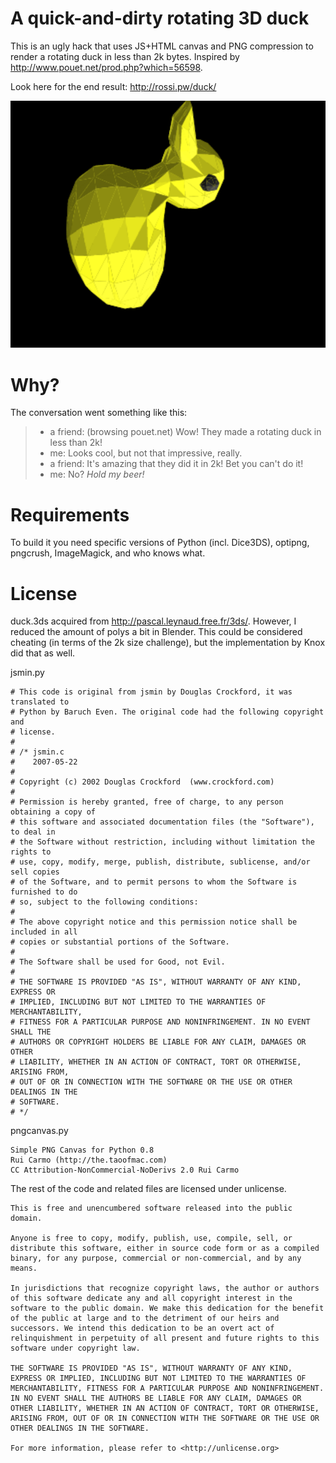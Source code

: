 # A quick-and-dirty rotating 3D duck

This is an ugly hack that uses JS+HTML canvas and PNG compression to render a rotating duck in less than 2k bytes. Inspired by http://www.pouet.net/prod.php?which=56598.

Look here for the end result: http://rossi.pw/duck/

![Screenshot](./screenshot.png?raw=true "Screenshot")

# Why?

The conversation went something like this:

> * a friend: (browsing pouet.net) Wow! They made a rotating duck in less than 2k!
> * me: Looks cool, but not that impressive, really.
> * a friend: It's amazing that they did it in 2k! Bet you can't do it!
> * me: No? *Hold my beer!*

# Requirements

To build it you need specific versions of Python (incl. Dice3DS), optipng, pngcrush, ImageMagick, and who knows what.

# License

duck.3ds acquired from http://pascal.leynaud.free.fr/3ds/. However, I reduced the amount of polys a bit in Blender. This could be considered cheating (in terms of the 2k size challenge), but the implementation by Knox did that as well.

jsmin.py

```
# This code is original from jsmin by Douglas Crockford, it was translated to
# Python by Baruch Even. The original code had the following copyright and
# license.
#
# /* jsmin.c
#    2007-05-22
#
# Copyright (c) 2002 Douglas Crockford  (www.crockford.com)
#
# Permission is hereby granted, free of charge, to any person obtaining a copy of
# this software and associated documentation files (the "Software"), to deal in
# the Software without restriction, including without limitation the rights to
# use, copy, modify, merge, publish, distribute, sublicense, and/or sell copies
# of the Software, and to permit persons to whom the Software is furnished to do
# so, subject to the following conditions:
#
# The above copyright notice and this permission notice shall be included in all
# copies or substantial portions of the Software.
#
# The Software shall be used for Good, not Evil.
#
# THE SOFTWARE IS PROVIDED "AS IS", WITHOUT WARRANTY OF ANY KIND, EXPRESS OR
# IMPLIED, INCLUDING BUT NOT LIMITED TO THE WARRANTIES OF MERCHANTABILITY,
# FITNESS FOR A PARTICULAR PURPOSE AND NONINFRINGEMENT. IN NO EVENT SHALL THE
# AUTHORS OR COPYRIGHT HOLDERS BE LIABLE FOR ANY CLAIM, DAMAGES OR OTHER
# LIABILITY, WHETHER IN AN ACTION OF CONTRACT, TORT OR OTHERWISE, ARISING FROM,
# OUT OF OR IN CONNECTION WITH THE SOFTWARE OR THE USE OR OTHER DEALINGS IN THE
# SOFTWARE.
# */
```

pngcanvas.py

```
Simple PNG Canvas for Python 0.8
Rui Carmo (http://the.taoofmac.com)
CC Attribution-NonCommercial-NoDerivs 2.0 Rui Carmo
```

The rest of the code and related files are licensed under unlicense.

```
This is free and unencumbered software released into the public domain.

Anyone is free to copy, modify, publish, use, compile, sell, or
distribute this software, either in source code form or as a compiled
binary, for any purpose, commercial or non-commercial, and by any
means.

In jurisdictions that recognize copyright laws, the author or authors
of this software dedicate any and all copyright interest in the
software to the public domain. We make this dedication for the benefit
of the public at large and to the detriment of our heirs and
successors. We intend this dedication to be an overt act of
relinquishment in perpetuity of all present and future rights to this
software under copyright law.

THE SOFTWARE IS PROVIDED "AS IS", WITHOUT WARRANTY OF ANY KIND,
EXPRESS OR IMPLIED, INCLUDING BUT NOT LIMITED TO THE WARRANTIES OF
MERCHANTABILITY, FITNESS FOR A PARTICULAR PURPOSE AND NONINFRINGEMENT.
IN NO EVENT SHALL THE AUTHORS BE LIABLE FOR ANY CLAIM, DAMAGES OR
OTHER LIABILITY, WHETHER IN AN ACTION OF CONTRACT, TORT OR OTHERWISE,
ARISING FROM, OUT OF OR IN CONNECTION WITH THE SOFTWARE OR THE USE OR
OTHER DEALINGS IN THE SOFTWARE.

For more information, please refer to <http://unlicense.org>
```